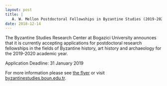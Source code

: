 ```yaml
---
layout: post
title: |
   A. W. Mellon Postdoctoral Fellowships in Byzantine Studies (2019-2020)
date: 2018-12-14
---
```


The Byzantine Studies Research Center at Bogazici University announces
that it is currently accepting applications for postdoctoral research
fellowships in the fields of Byzantine history, art history and
archaeology for the 2019-2020 academic year.

Application
Deadline: 31 January 2019

For more information please see
[the
flyer](http://www.aabs.org.au/wp-content/uploads/2018/12/Mellon-Postdoc-Fellowships-Announcement_2019-2020.pdf)
or visit
[byzantinestudies.boun.edu.tr](http://byzantinestudies.boun.edu.tr).
